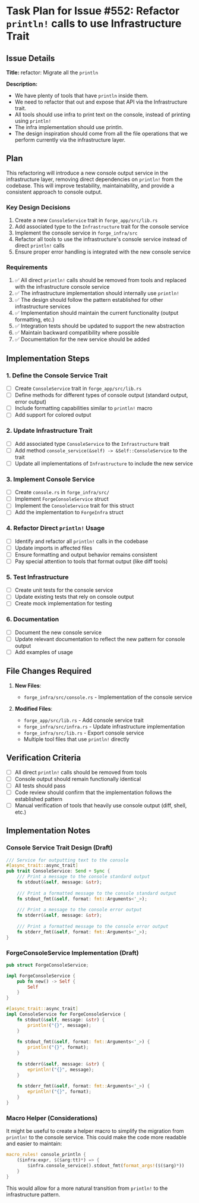 # Task Plan for Issue #552: Refactor `println!` calls to use Infrastructure Trait

## Issue Details

**Title:** refactor: Migrate all the `println`

**Description:**
- We have plenty of tools that have `println` inside them.
- We need to refactor that out and expose that API via the Infrastructure trait.
- All tools should use infra to print text on the console, instead of printing using `println!`
- The infra implementation should use println.
- The design inspiration should come from all the file operations that we perform currently via the infrastructure layer.

## Plan

This refactoring will introduce a new console output service in the infrastructure layer, removing direct dependencies on `println!` from the codebase. This will improve testability, maintainability, and provide a consistent approach to console output.

### Key Design Decisions

1. Create a new `ConsoleService` trait in `forge_app/src/lib.rs` 
2. Add associated type to the `Infrastructure` trait for the console service
3. Implement the console service in `forge_infra/src`
4. Refactor all tools to use the infrastructure's console service instead of direct `println!` calls
5. Ensure proper error handling is integrated with the new console service

### Requirements

1. ✅ All direct `println!` calls should be removed from tools and replaced with the infrastructure console service
2. ✅ The infrastructure implementation should internally use `println!`
3. ✅ The design should follow the pattern established for other infrastructure services
4. ✅ Implementation should maintain the current functionality (output formatting, etc.)
5. ✅ Integration tests should be updated to support the new abstraction
6. ✅ Maintain backward compatibility where possible
7. ✅ Documentation for the new service should be added

## Implementation Steps

### 1. Define the Console Service Trait

- [ ] Create `ConsoleService` trait in `forge_app/src/lib.rs`
- [ ] Define methods for different types of console output (standard output, error output)
- [ ] Include formatting capabilities similar to `println!` macro
- [ ] Add support for colored output

### 2. Update Infrastructure Trait

- [ ] Add associated type `ConsoleService` to the `Infrastructure` trait
- [ ] Add method `console_service(&self) -> &Self::ConsoleService` to the trait
- [ ] Update all implementations of `Infrastructure` to include the new service

### 3. Implement Console Service

- [ ] Create `console.rs` in `forge_infra/src/`
- [ ] Implement `ForgeConsoleService` struct
- [ ] Implement the `ConsoleService` trait for this struct
- [ ] Add the implementation to `ForgeInfra` struct

### 4. Refactor Direct `println!` Usage

- [ ] Identify and refactor all `println!` calls in the codebase
- [ ] Update imports in affected files
- [ ] Ensure formatting and output behavior remains consistent
- [ ] Pay special attention to tools that format output (like diff tools)

### 5. Test Infrastructure

- [ ] Create unit tests for the console service
- [ ] Update existing tests that rely on console output
- [ ] Create mock implementation for testing

### 6. Documentation

- [ ] Document the new console service
- [ ] Update relevant documentation to reflect the new pattern for console output
- [ ] Add examples of usage

## File Changes Required

1. **New Files**:
   - `forge_infra/src/console.rs` - Implementation of the console service

2. **Modified Files**:
   - `forge_app/src/lib.rs` - Add console service trait
   - `forge_infra/src/infra.rs` - Update infrastructure implementation
   - `forge_infra/src/lib.rs` - Export console service
   - Multiple tool files that use `println!` directly

## Verification Criteria

- [ ] All direct `println!` calls should be removed from tools
- [ ] Console output should remain functionally identical
- [ ] All tests should pass
- [ ] Code review should confirm that the implementation follows the established pattern
- [ ] Manual verification of tools that heavily use console output (diff, shell, etc.)

## Implementation Notes

### Console Service Trait Design (Draft)

```rust
/// Service for outputting text to the console
#[async_trait::async_trait]
pub trait ConsoleService: Send + Sync {
    /// Print a message to the console standard output
    fn stdout(&self, message: &str);
    
    /// Print a formatted message to the console standard output
    fn stdout_fmt(&self, format: fmt::Arguments<'_>);
    
    /// Print a message to the console error output
    fn stderr(&self, message: &str);
    
    /// Print a formatted message to the console error output
    fn stderr_fmt(&self, format: fmt::Arguments<'_>);
}
```

### ForgeConsoleService Implementation (Draft)

```rust
pub struct ForgeConsoleService;

impl ForgeConsoleService {
    pub fn new() -> Self {
        Self
    }
}

#[async_trait::async_trait]
impl ConsoleService for ForgeConsoleService {
    fn stdout(&self, message: &str) {
        println!("{}", message);
    }
    
    fn stdout_fmt(&self, format: fmt::Arguments<'_>) {
        println!("{}", format);
    }
    
    fn stderr(&self, message: &str) {
        eprintln!("{}", message);
    }
    
    fn stderr_fmt(&self, format: fmt::Arguments<'_>) {
        eprintln!("{}", format);
    }
}
```

### Macro Helper (Considerations)

It might be useful to create a helper macro to simplify the migration from `println!` to the console service. This could make the code more readable and easier to maintain:

```rust
macro_rules! console_println {
    ($infra:expr, $($arg:tt)*) => {
        $infra.console_service().stdout_fmt(format_args!($($arg)*))
    }
}
```

This would allow for a more natural transition from `println!` to the infrastructure pattern.